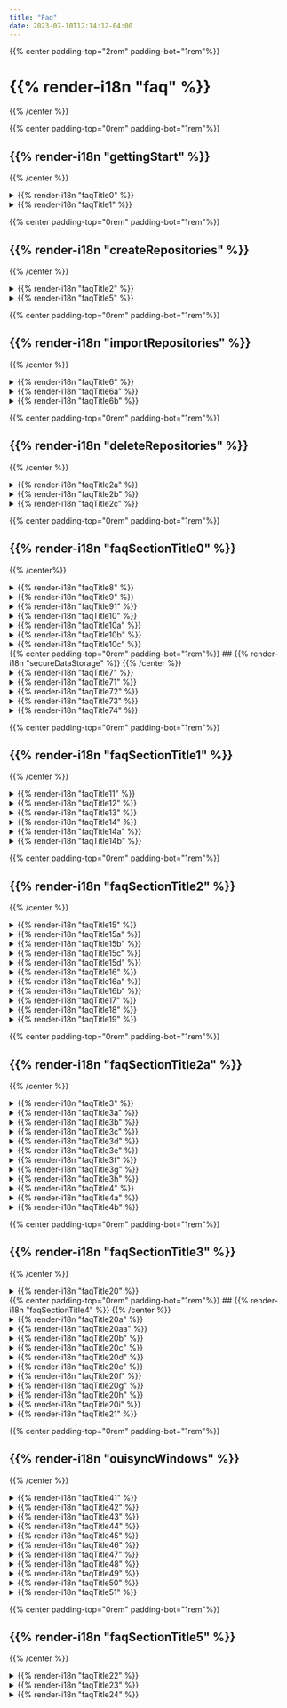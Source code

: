 ```yaml
---
title: "Faq"
date: 2023-07-10T12:14:12-04:00
---
```


<div class="faq-wrapper">
<div class="faq-center">

{{% center padding-top="2rem" padding-bot="1rem"%}}
# {{% render-i18n "faq" %}}
{{% /center %}}


<div class="faq-subsection">

{{% center padding-top="0rem" padding-bot="1rem"%}}
## {{% render-i18n "gettingStart" %}}
{{% /center %}}

<details>
<summary>
{{% render-i18n "faqTitle0" %}}
</summary>
{{% markdown %}}
{{% render-i18n "faqContent00" %}}
{{% /markdown %}}
</details> 

<details>
<summary>
{{% render-i18n "faqTitle1" %}}
</summary>
{{% markdown %}}

{{% render-i18n "faqContent10" %}}

{{< figure src="/img/080_my_repositories_shadow.png" alt="Ouisync home page listing your repositories">}}

{{% /markdown %}}
</details>

<div class="faq-subsection">

{{% center padding-top="0rem" padding-bot="1rem"%}}
## {{% render-i18n "createRepositories" %}}
{{% /center %}}

<details>
<summary>
{{% render-i18n "faqTitle2" %}}
</summary>
{{% markdown %}}
{{% render-i18n "faqContent20" %}}
{{< figure src="/img/080_plus_button.png" alt="Tap the Plus button" >}}
  
{{% render-i18n "faqContent21" %}}
{{< figure src="/img/080_create_repository_shadow.png" alt="Select 'Create repository'" >}}

{{% render-i18n "faqContent22" %}}
{{< figure src="/img/081_name_repo_shadow.png" alt="Give your repository a nice name." >}}

{{% render-i18n "faqContent23" %}}

{{% render-i18n "faqContent23a" %}}

{{% render-i18n "faqContent23b" %}}

{{% render-i18n "faqContent23c" %}}

{{% /markdown %}}
</details> 

<details>
<summary>
{{% render-i18n "faqTitle5" %}}
</summary>
{{% markdown %}}
{{% render-i18n "faqContent50" %}}
{{< figure src="/img/080_plus_button.png" alt="Tap the Plus button" >}}

{{% render-i18n "faqContent51" %}}
{{< figure src="/img/080_add_folder_files_shadow.png" alt="Add folders or files" >}}

{{% render-i18n "faqContent52" %}}
{{< figure src="/img/080_create_folder_shadow.png" alt="Create a new folder" >}}

{{% render-i18n "faqContent53" %}}
{{% /markdown %}}
</details> 
</div>


<div class="faq-subsection">

{{% center padding-top="0rem" padding-bot="1rem"%}}
## {{% render-i18n "importRepositories" %}}
{{% /center %}}

<details>
<summary>
{{% render-i18n "faqTitle6" %}}
</summary>
{{% markdown %}}

{{% render-i18n "faqContent60" %}}
{{% render-i18n "faqContent61" %}}
{{< figure src="/img/080_import_repo_shadow.png" alt="Select to import a repository" >}}

{{% render-i18n "faqContent62" %}}
{{< figure src="/img/081_import_repo2_shadow.png" alt="Enter link or scan QR code" >}}

{{% render-i18n "faqContent63" %}}
{{< figure src="/img/import_link.png" alt="Shared repository link" >}}

{{% render-i18n "faqContent64" %}}
{{< figure src="/img/081_import_repo3_shadow.png" alt="Import repository screen" >}}
{{% render-i18n "faqContent65" %}}

{{% render-i18n "faqContent66" %}}

{{% /markdown %}}
</details>

<details>
<summary>
{{% render-i18n "faqTitle6a" %}}
</summary>
{{% markdown %}}

{{% render-i18n "faqContent6a1" %}}

{{% render-i18n "faqContent6a2" %}}

{{% render-i18n "faqContent6a3" %}}

{{% render-i18n "faqContent6a4" %}}

{{% render-i18n "faqContent6a5" %}}
{{< figure src="/img/082_speed_shadow.png" alt="Upload and download speed" >}}

{{% render-i18n "faqContent6a6" %}}
{{< figure src="/img/082_percentage_synced_shadow.png" alt="Percentage of data synced" >}}

{{% render-i18n "faqContent6a7" %}}


{{% /markdown %}}
</details>



<details>
<summary>
{{% render-i18n "faqTitle6b" %}}
</summary>
{{% markdown %}}

{{% render-i18n "faqContent6b1" %}}
{{< figure src="/img/082_sync_ongoing_shadow.png" alt="Syncing of your repository is ongoing" >}}

{{% render-i18n "faqContent6b2" %}}
{{< figure src="/img/081_sync_complete_shadow.png" alt="Syncing of your repository is complete" >}}



{{% /markdown %}}
</details>
</div>

<div class="faq-subsection">

{{% center padding-top="0rem" padding-bot="1rem"%}}
## {{% render-i18n "deleteRepositories" %}}
{{% /center %}}


<details>
<summary>
{{% render-i18n "faqTitle2a" %}}
</summary>
{{% markdown %}}
  
{{% render-i18n "faqContent2a1" %}}
{{< figure src="/img/delete_button.png" alt="Tap on Delete button." >}}
{{% /markdown %}}
</details>

<details>
<summary>
{{% render-i18n "faqTitle2b" %}}
</summary>
{{% markdown %}}


{{% render-i18n "faqContent2b1" %}}

{{% render-i18n "faqContent2b2" %}}

{{% render-i18n "faqContent2b3" %}}

{{% render-i18n "faqContent2b4" %}}
{{% /markdown %}}
</details>

<details>
<summary>
{{% render-i18n "faqTitle2c" %}}
</summary>
{{% markdown %}}

{{% render-i18n "faqContent2c1" %}}

{{% render-i18n "faqContent2c2" %}}

{{% render-i18n "faqContent2c3" %}}

#### {{% render-i18n "faqContent2c4" %}}

### {{% render-i18n "faqContent2c5" %}}
  
{{% render-i18n "faqContent2c6" %}}

{{% render-i18n "faqContent2c7" %}}

{{% render-i18n "faqContent2c8" %}}
{{% render-i18n "faqContent2c9" %}}

{{% render-i18n "faqContent2c10" %}}
{{% render-i18n "faqContent2C11" %}}




    
{{% /markdown %}}
</div>
  
</details>

<div class="faq-subsection">
<div id="sharing">

{{% center padding-top="0rem" padding-bot="1rem"%}}

## {{% render-i18n "faqSectionTitle0" %}}

{{% /center%}}

</div>

<details>
<summary>
<a name="sharing" style="text-decoration: none">
{{% render-i18n "faqTitle8" %}}
</a>
</summary>
{{% markdown %}}
{{% render-i18n "faqContent80" %}}
{{< figure src="/img/share.png" alt="Select to share a repository" >}}
  
{{% render-i18n "faqContent80a" %}}
{{< figure src="/img/080_share_repo_shadow.png" alt="Sharing options" >}}

{{% render-i18n "faqContent80b" %}}
{{% /markdown %}}
</details>

<details>
  <summary>
  {{% render-i18n "faqTitle9" %}}
</summary>
{{% markdown %}} 

{{% render-i18n "faqContent900" %}} 
{{% render-i18n "faqContent901" %}} 

### {{% render-i18n "faqContent90" %}}
 
{{% render-i18n "faqContent91" %}}
{{< figure src="/img/080_share_write_shadow.png" alt="Select Write permissions" >}}

{{% render-i18n "faqContent92" %}}
### {{% render-i18n "faqContent93" %}}

{{% render-i18n "faqContent94" %}}
{{< figure src="/img/080_share_read_shadow.png" alt="Select Read permissions" >}}
{{% render-i18n "faqContent95" %}}

### {{% render-i18n "faqContent96" %}}
{{< figure src="/img/080_share_blind_shadow.png" alt="Select Blind permissions" >}}

{{% render-i18n "faqContent97" %}}

{{% /markdown %}}  
</details>

<details>
  <summary>
  {{% render-i18n "faqTitle91" %}}
</summary>
{{% markdown %}} 

{{% render-i18n "faqContent910" %}}  
{{< figure src="/img/080_link_or_qr_shadow.png" alt="Share Repository with a link or QR code" >}}

{{% render-i18n "faqContent911" %}}
{{% render-i18n "faqContent911a" %}}
{{< figure src="/img/qr_code.png" alt="Repository QR code" >}}
  
{{% render-i18n "faqContent912" %}}

{{% render-i18n "faqContent913" %}}
{{< figure src="/img/080_link_or_qr_shadow.png" alt="Share Repository with a link or QR code" >}}

{{% render-i18n "faqContent914" %}}

{{% render-i18n "faqContent915" %}}

#### {{% render-i18n "faqContent915a" %}}

{{% render-i18n "faqContent916" %}}

{{% render-i18n "faqContent917" %}}

{{% /markdown %}}
</details>


<details>
<summary>
{{% render-i18n "faqTitle10" %}}
</summary>
{{% markdown %}}

{{% render-i18n "faqContent100" %}}

{{% render-i18n "faqContent101" %}}

{{% render-i18n "faqContent102" %}}

{{% render-i18n "faqContent103" %}}

{{% /markdown %}}
</details>
</div>

<details>
<summary>
{{% render-i18n "faqTitle10a" %}}
</summary>
{{% markdown %}}

{{% render-i18n "faqContent10a1" %}}

{{% render-i18n "faqContent10a2" %}}

{{% render-i18n "faqContent10a3" %}}

{{% render-i18n "faqContent10a4" %}}

{{% render-i18n "faqContent10a5" %}}

{{% /markdown %}}
</details>

<details>
<summary>
{{% render-i18n "faqTitle10b" %}}
</summary>
{{% markdown %}}

{{% render-i18n "faqContent10b1" %}}

{{% render-i18n "faqContent10b2" %}}

{{% render-i18n "faqContent10b3" %}}

{{% render-i18n "faqContent10b4" %}}

{{% render-i18n "faqContent10b5" %}}

{{% /markdown %}}
</details>
<details>
<summary>
{{% render-i18n "faqTitle10c" %}}
</summary>
{{% markdown %}}

{{% render-i18n "faqContent10c1" %}}

{{% render-i18n "faqContent10c2" %}}

{{% render-i18n "faqContent10c3" %}}

{{% render-i18n "faqContent10c4" %}}

{{% render-i18n "faqContent10c5" %}}

{{% render-i18n "faqContent10c6" %}}

{{% render-i18n "faqContent10c7" %}}

{{% /markdown %}}
</details>


</div>




<div class="faq-subsection">
<div id="secure-data-storage">
{{% center padding-top="0rem" padding-bot="1rem"%}}
## {{% render-i18n "secureDataStorage" %}}
{{% /center %}}
</div>
<details>
<summary>
{{% render-i18n "faqTitle7" %}}
</summary>
{{% markdown %}}

{{% render-i18n "faqContent70" %}}

{{% render-i18n "faqContent71" %}}

{{% render-i18n "faqContent72" %}}

{{% render-i18n "faqContent73" %}}

#### {{% render-i18n "faqContent77" %}}

{{% /markdown %}}
</details>

<details>
<summary>
{{% render-i18n "faqTitle71" %}}
</summary>
{{% markdown %}}

{{% render-i18n "faqContent711" %}}

{{% render-i18n "faqContent712" %}}

{{% render-i18n "faqContent713" %}}

{{% render-i18n "faqContent714" %}}

{{% /markdown %}}
</details>

<details>
<summary>
{{% render-i18n "faqTitle72" %}}
</summary>
{{% markdown %}}

{{% render-i18n "faqContent721" %}}

{{% render-i18n "faqContent722" %}}

{{% render-i18n "faqContent723" %}}

{{% /markdown %}}
</details>

<details>
<summary>
{{% render-i18n "faqTitle73" %}}
</summary>
{{% markdown %}}

{{% render-i18n "faqContent730" %}}

{{% render-i18n "faqContent731" %}}

{{% render-i18n "faqContent732" %}}

{{% render-i18n "faqContent733" %}}

{{% render-i18n "faqContent734" %}}

{{% render-i18n "faqContent735" %}}

{{% render-i18n "faqContent736" %}}

{{% render-i18n "faqContent737" %}}

{{% /markdown %}}
</details>

<details>
<summary>
{{% render-i18n "faqTitle74" %}}
</summary>
{{% markdown %}}

{{% render-i18n "faqContent741" %}}

{{% render-i18n "faqContent742" %}}

{{% render-i18n "faqContent743" %}}

{{% render-i18n "faqContent744" %}}

{{% render-i18n "faqContent745" %}}

{{% render-i18n "faqContent746" %}}

{{% render-i18n "faqContent747" %}}

{{% render-i18n "faqContent748" %}}

{{% render-i18n "faqContent749" %}}

{{% /markdown %}}
</details>

</div>

<div class="faq-subsection">

{{% center padding-top="0rem" padding-bot="1rem"%}}
## {{% render-i18n "faqSectionTitle1" %}}
{{% /center %}}




<details>
<summary>
{{% render-i18n "faqTitle11" %}}
</summary>
{{% markdown %}}

{{% render-i18n "faqContent110" %}}

#### {{% render-i18n "faqContent111" %}}

{{% render-i18n "faqContent112" %}}


{{< figure src="/img/080_concurrent_edit_shadow.png" alt="Synchronous edits file handling" >}}

{{% render-i18n "faqContent113" %}}

#### {{% render-i18n "faqContent114" %}}

{{% render-i18n "faqContent115" %}}
{{% render-i18n "faqContent116" %}}
{{< figure src="/img/free_test_data.png" alt="Asynchronous sync file handling" >}}

{{% /markdown %}}
</details>




<details>
<summary>
{{% render-i18n "faqTitle12" %}}
</summary>
{{% markdown %}}

{{% render-i18n "faqContent120" %}}

{{% render-i18n "faqContent121" %}}

{{% render-i18n "faqContent122" %}}
{{< figure src="/img/080_write_options_shadow.png" alt="File options in write repositories" >}}

{{% render-i18n "faqContent123" %}}
{{< figure src="/img/080_read_options_shadow.png" alt="File options in read repositories" >}}

{{% render-i18n "faqContent124" %}}


{{% /markdown %}}
</details>

<details>
<summary>
{{% render-i18n "faqTitle13" %}}
</summary>
{{% markdown %}}

{{% render-i18n "faqContent130" %}}

{{% /markdown %}}
</details>

<details>
<summary>
{{% render-i18n "faqTitle14" %}}
</summary>
{{% markdown %}}

{{% render-i18n "faqContent140" %}}

{{% /markdown %}}
</details>

<details>
<summary>
{{% render-i18n "faqTitle14a" %}}
</summary>
{{% markdown %}}

{{% render-i18n "faqContent14a1" %}}

{{% render-i18n "faqContent14a2" %}}
{{< figure src="/img/share.png" alt="Share button" >}}

{{% render-i18n "faqContent14a3" %}}

{{% render-i18n "faqContent14a4" %}}

{{% render-i18n "faqContent14a5" %}}

{{% render-i18n "faqContent14a6" %}}

{{% /markdown %}}
</details>

<details>
<summary>
{{% render-i18n "faqTitle14b" %}}
</summary>
{{% markdown %}}

{{% render-i18n "faqContent14b1" %}}
{{< figure src="/img/share.png" alt="Share button" >}}
{{% render-i18n "faqContent14b2" %}}
{{< figure src="/img/082_select_app_shadow.png" alt="Select app" >}}
{{% render-i18n "faqContent14b3" %}}
{{< figure src="/img/082_select_location_shadow.png" alt="Select location" >}}

{{% /markdown %}}
</details>
</div>

<div class="faq-subsection">

{{% center padding-top="0rem" padding-bot="1rem"%}}

## {{% render-i18n "faqSectionTitle2" %}}

{{% /center %}}

<details>
<summary>
<a name="privacy-and-security" style="text-decoration: none">
{{% render-i18n "faqTitle15" %}}
</a>   
</summary>
{{% markdown %}}

{{% render-i18n "faqContent150" %}}

{{% render-i18n "faqContent151" %}}

{{% render-i18n "faqContent151a" %}}

{{% render-i18n "faqContent151b" %}}

{{% /markdown %}}
</details>

<details>
<summary>
{{% render-i18n "faqTitle15a" %}}
</summary>
{{% markdown %}}

{{% render-i18n "faqContent15a1" %}}

{{< figure src="/img/080_use_cache_server_shadow.png" alt="Use Cache Server toggle" >}}

{{% render-i18n "faqContent15a2" %}}

{{% render-i18n "faqContent15a3" %}}
{{< figure src="/img/080_repository_settings_shadow.png" alt="Repository Settings window" >}}


{{% /markdown %}}
</details>

<details>
<summary>
{{% render-i18n "faqTitle15b" %}}
</summary>
{{% markdown %}}

{{% render-i18n "faqContent15b1" %}}
{{< figure src="/img/080_use_cache_server_shadow.png" alt="Use Cache Server" >}}

{{% render-i18n "faqContent15b2" %}}


{{% /markdown %}}
</details>

<details>
<summary>
{{% render-i18n "faqTitle15c" %}}
</summary>
{{% markdown %}}

{{% render-i18n "faqContent15c1" %}}
{{< figure src="/img/080_dont_use_cache_server_shadow.png" alt="Do not Use Cache Server" >}}

{{% render-i18n "faqContent15c2" %}}

{{% /markdown %}}
</details>

<details>
<summary>
{{% render-i18n "faqTitle15d" %}}
</summary>
{{% markdown %}}

{{% render-i18n "faqContent15d1" %}}

{{% /markdown %}}
</details>
<details>
<summary>
{{% render-i18n "faqTitle16" %}}
</summary>
{{% markdown %}}

{{% render-i18n "faqContent160" %}}

{{% /markdown %}}
</details>

<details>
<summary>
{{% render-i18n "faqTitle16a" %}}
</summary>
{{% markdown %}}

{{% render-i18n "faqContent16a1" %}}

{{% /markdown %}}
</details>

<details>
<summary>
{{% render-i18n "faqTitle16b" %}}
</summary>
{{% markdown %}}

{{% render-i18n "faqContent16b1" %}}

{{% /markdown %}}
</details>

<details>
<summary>
{{% render-i18n "faqTitle17" %}}
</summary>
{{% markdown %}}

{{% render-i18n "faqContent170" %}}

{{% /markdown %}}
</details>

<details>
<summary>
{{% render-i18n "faqTitle18" %}}
</summary>
{{% markdown %}}

{{% render-i18n "faqContent180" %}}

{{% /markdown %}}
</details>

<details>
<summary>
{{% render-i18n "faqTitle19" %}}
</summary>
{{% markdown %}}

{{% render-i18n "faqContent190" %}}
{{< figure src="/img/080_lock_button_shadow.png" alt="Do not Use Cache Server" >}}

{{% render-i18n "faqContent191" %}}

{{% render-i18n "faqContent192" %}}

{{% render-i18n "faqContent193" %}}

{{% render-i18n "faqContent194" %}}

{{% render-i18n "faqContent195" %}}

{{% /markdown %}}
</details>
</div>

<div class="faq-subsection">
<div id="passwords-and-biometrics">

{{% center padding-top="0rem" padding-bot="1rem"%}}
## {{% render-i18n "faqSectionTitle2a" %}}
{{% /center %}}

<details>
<summary>
{{% render-i18n "faqTitle3" %}}
</summary>
{{% markdown %}}

{{% render-i18n "faqContent30" %}}

{{% render-i18n "faqContent30a" %}}

{{% render-i18n "faqContent30b" %}}

{{% /markdown %}}
</details>

<details>
<summary>
{{% render-i18n "faqTitle3a" %}}
</summary>
{{% markdown %}}

{{% render-i18n "faqContent3a1" %}}
{{< figure src="/img/080_use_local_pwd_shadow.png" alt="Use local password" >}}

{{% render-i18n "faqContent3a2" %}}

{{% /markdown %}}
</details>

<details>
<summary>
{{% render-i18n "faqTitle3b" %}}
</summary>
{{% markdown %}}

{{% render-i18n "faqContent3b1" %}}

{{% render-i18n "faqContent3b2" %}}
{{< figure src="/img/080_remember_pwd_shadow.png" alt="Remember password option" >}}

{{% render-i18n "faqContent3b3" %}}


{{% /markdown %}}
</details>


<details>
<summary>
{{% render-i18n "faqTitle3c" %}}
</summary>
{{% markdown %}}

{{% render-i18n "faqContent3c1" %}}

{{% render-i18n "faqContent3c2" %}}

{{% /markdown %}}
</details>

<details>
<summary>
{{% render-i18n "faqTitle3d" %}}
</summary>
{{% markdown %}}

{{% render-i18n "faqContent3d1" %}}

{{% render-i18n "faqContent3d2" %}}

{{% /markdown %}}
</details>

<details>
<summary>
{{% render-i18n "faqTitle3e" %}}
</summary>
{{% markdown %}}

{{% render-i18n "faqContent3e1" %}}

{{% /markdown %}}
</details>

<details>
<summary>
{{% render-i18n "faqTitle3f" %}}
</summary>
{{% markdown %}}

{{% render-i18n "faqContent3f1" %}}

{{% render-i18n "faqContent3f2" %}}

{{% /markdown %}}
</details>

<details>
<summary>
{{% render-i18n "faqTitle3g" %}}
</summary>
{{% markdown %}}

{{% render-i18n "faqContent3g1" %}}

{{% render-i18n "faqContent3g2" %}}

{{% /markdown %}}
</details>

<details>
<summary>
{{% render-i18n "faqTitle3h" %}}
</summary>
{{% markdown %}}

{{% render-i18n "faqContent3h1" %}}

{{< figure src="/img/080_dont_use_local_pwd_shadow.png" alt="Don't use local password" >}}

{{% /markdown %}}
</details>


<details>
<summary>
{{% render-i18n "faqTitle4" %}}
</summary>
{{% markdown %}}
{{% render-i18n "faqContent40" %}}
{{% /markdown %}}
</details>
<details>
<summary>
{{% render-i18n "faqTitle4a" %}}
</summary>
{{% markdown %}}

{{% render-i18n "faqContent4a1" %}}

{{% render-i18n "faqContent4a2" %}}
{{< figure src="/img/080_secure_using_biometrics_shadow.png" alt="Secure using biometrics" >}}

{{% render-i18n "faqContent4a3" %}}

{{% render-i18n "faqContent4a4" %}}


{{% /markdown %}}
</details>

<details>
<summary>
{{% render-i18n "faqTitle4b" %}}
</summary>
{{% markdown %}}

{{% render-i18n "faqContent4b1" %}}

{{% render-i18n "faqContent4b2" %}}

{{% render-i18n "faqContent4b3" %}}


{{% /markdown %}}
</details>

</div>

<div class="faq-subsection">

{{% center padding-top="0rem" padding-bot="1rem"%}}
## {{% render-i18n "faqSectionTitle3" %}}</h1>
{{% /center %}}

<details>
<summary>
{{% render-i18n "faqTitle20" %}}
</summary>
{{% markdown %}}
  
### {{% render-i18n "faqContent200" %}}
{{% render-i18n "faqContent201" %}}

{{% render-i18n "faqContent202" %}}

### {{% render-i18n "faqContent203" %}}

{{% render-i18n "faqContent204" %}}

### {{% render-i18n "faqContent205" %}}

{{% render-i18n "faqContent206" %}}

{{% /markdown %}}
</details>
</div>

<div class="faq-subsection">
<div id="peers-and-networking">
{{% center padding-top="0rem" padding-bot="1rem"%}}
## {{% render-i18n "faqSectionTitle4" %}}</h1>
{{% /center %}}
</div>
<details>
<summary>
{{% render-i18n "faqTitle20a" %}}
</summary>
{{% markdown %}}
  
{{% render-i18n "faqContent20a1" %}}

{{% render-i18n "faqContent20a2" %}}

{{% render-i18n "faqContent20a3" %}}

{{% render-i18n "faqContent20a4" %}}

{{% /markdown %}}
</details>

<details>
<summary>
{{% render-i18n "faqTitle20aa" %}}
</summary>
{{% markdown %}}
  
{{% render-i18n "faqContent20aa1" %}}
{{< figure src="/img/082_peers_section_shadow.png" alt="App settings Peers section" >}}

{{% render-i18n "faqContent20aa2" %}}

{{% render-i18n "faqContent20aa3" %}}

{{% render-i18n "faqContent20aa4" %}}
{{% render-i18n "faqContent20aa5" %}}
{{% render-i18n "faqContent20aa6" %}}

{{% render-i18n "faqContent20aa7" %}}
{{< figure src="/img/082_peers_screen_shadow.png" alt="Peers screen" >}}

{{% render-i18n "faqContent20aa8" %}}

{{% /markdown %}}
</details>

<details>
<summary>
{{% render-i18n "faqTitle20b" %}}
</summary>
{{% markdown %}}

{{< figure src="/img/080_dht_pex_shadow.png" alt="BittorrentDHT and Peer exchange" >}}  
{{% render-i18n "faqContent20b1" %}}
{{< figure src="/img/080_local_disc_upnp_shadow.png" alt="BittorrentDHT and Peer exchange" >}}  

{{% render-i18n "faqContent20b2" %}}

{{% render-i18n "faqContent20b3" %}}

{{% render-i18n "faqContent20b4" %}}
{{% /markdown %}}
</details>


<details>
<summary>
{{% render-i18n "faqTitle20c" %}}
</summary>
{{% markdown %}}

{{% render-i18n "faqContent20c1" %}}

{{% render-i18n "faqContent20c2" %}}

{{% render-i18n "faqContent20c3" %}}

{{% /markdown %}}
</details>

<details>
<summary>
{{% render-i18n "faqTitle20d" %}}
</summary>
{{% markdown %}}

{{% render-i18n "faqContent20d01" %}}

{{% render-i18n "faqContent20d02" %}}

{{% render-i18n "faqContent20d03" %}}
{{< figure src="/img/082_peer_shadow.png" alt="Peer button" >}}  

{{% render-i18n "faqContent20d04" %}}
{{< figure src="/img/082_user_provided_peers_shadow.png" alt="User provided peers screen" >}} 

{{% render-i18n "faqContent20d05" %}}
{{% render-i18n "faqContent20d06" %}}
{{< figure src="/img/082_add_peer_shadow.png" alt="Add peer dialog" >}} 

{{% render-i18n "faqContent20d07" %}}

{{% render-i18n "faqContent20d08" %}}

{{% render-i18n "faqContent20d09" %}}

{{% render-i18n "faqContent20d10" %}}
{{% render-i18n "faqContent20d11" %}}
{{% render-i18n "faqContent20d12" %}}

{{% /markdown %}}
</details>

<details>
<summary>
{{% render-i18n "faqTitle20e" %}}
</summary>
{{% markdown %}}
{{% render-i18n "faqContent20e1" %}}

{{% render-i18n "faqContent20e2" %}}

{{% /markdown %}}
</details>


<details>
<summary>
{{% render-i18n "faqTitle20f" %}}
</summary>
{{% markdown %}}
{{% render-i18n "faqContent20f1" %}}

{{% render-i18n "faqContent20f2" %}}
{{< figure src="/img/082_add_peer_shadow.png" alt="Add peer dialog" >}} 

{{% /markdown %}}
</details>


<details>
<summary>
{{% render-i18n "faqTitle20g" %}}
</summary>
{{% markdown %}}
  
{{% render-i18n "faqContent20g1" %}}

{{% render-i18n "faqContent20g2" %}}

{{% render-i18n "faqContent20g3" %}}

{{% /markdown %}}
</details>
<details>
<summary>
{{% render-i18n "faqTitle20h" %}}
</summary>
{{% markdown %}}
  
{{% render-i18n "faqContent20h1" %}}

{{% /markdown %}}
</details>

<details>
<summary>
{{% render-i18n "faqTitle20i" %}}
</summary>
{{% markdown %}}
  
{{% render-i18n "faqContent20i1" %}}

{{% render-i18n "faqContent20i2" %}}

{{% /markdown %}}
</details>

<details>
<summary>
{{% render-i18n "faqTitle21" %}}
</summary>
{{% markdown %}}
{{% render-i18n "faqContent210" %}}

{{% render-i18n "faqContent211" %}}

{{% render-i18n "faqContent212" %}}
{{% /markdown %}}
</details>
</div>


<div class="faq-subsection">

{{% center padding-top="0rem" padding-bot="1rem"%}}
## {{% render-i18n "ouisyncWindows" %}}
{{% /center %}}

<details>
<summary>
{{% render-i18n "faqTitle41" %}}
</summary>
{{% markdown %}}
{{% render-i18n "faqContent411" %}}
{{< figure src="/img/080_app_in_store_shadow.png" alt="App in MS store" >}}

{{% render-i18n "faqContent412" %}}
{{< figure src="/img/080_ouisync_installer_shadow.png" alt="Ouisync installer" >}}

{{% render-i18n "faqContent413" %}}
{{< figure src="/img/080_installation_steps_shadow.png" alt="Ouisync installation steps" >}}  

{{% render-i18n "faqContent414" %}}

{{% render-i18n "faqContent415" %}}

{{% render-i18n "faqContent416" %}}
{{< figure src="/img/080_dokan_missing_shadow.png" alt="Dokan is missing" >}}  

{{% render-i18n "faqContent417" %}}


{{% /markdown %}}
</details> 


<details>
<summary>
{{% render-i18n "faqTitle42" %}}
</summary>
{{% markdown %}}
{{% render-i18n "faqContent421" %}}
{{< figure src="/img/080_no_O_drive_shadow.png" alt="O drive doesn't exist yet" >}}

{{% render-i18n "faqContent422" %}}
{{< figure src="/img/080_O_drive_shadow.png" alt="O drive has been mounted" >}}

{{% render-i18n "faqContent423" %}}

{{% render-i18n "faqContent424" %}}
{{< figure src="/img/080_repo_on_O_drive_shadow.png" alt="Repository on O drive" >}}

{{% render-i18n "faqContent425" %}}

{{% render-i18n "faqContent427" %}}


{{% /markdown %}}
</details>
<details>
<summary>
{{% render-i18n "faqTitle43" %}}
</summary>
{{% markdown %}}
{{% render-i18n "faqContent431" %}}

{{% render-i18n "faqContent432" %}}
{{< figure src="/img/080_repository_not_mounted_shadow.png" alt="Repository is not mounted message" >}}

{{% render-i18n "faqContent433" %}}

{{% /markdown %}}
</details> 

<details>
<summary>
{{% render-i18n "faqTitle44" %}}
</summary>
{{% markdown %}}
{{% render-i18n "faqContent4401" %}}

{{% render-i18n "faqContent4402" %}}
{{< figure src="/img/080_dokan_out_of_date_shadow.png" alt="Currently installed Dokan version is out of date" >}}

{{% render-i18n "faqContent4403" %}}

{{% render-i18n "faqContent4404" %}}

{{% render-i18n "faqContent4405" %}}
{{< figure src="/img/080_systems_tray_shadow.png" alt="Ouisync in system tray" >}}

{{% render-i18n "faqContent4406" %}}
{{< figure src="/img/080_exit_ouisync_shadow.png" alt="Exit ouisync" >}}

{{% render-i18n "faqContent4407" %}}

{{% render-i18n "faqContent4408" %}}
{{< figure src="/img/080_uninstall_dokan_1_shadow.png" alt="Dokan in control panel" >}}

{{% render-i18n "faqContent4409" %}}
{{< figure src="/img/080_uninstall_dokan_shadow.png" alt="Uninstall Dokan" >}}

{{% render-i18n "faqContent4410" %}}

{{% render-i18n "faqContent4411" %}}



{{% /markdown %}}
</details> 

<details>
<summary>
{{% render-i18n "faqTitle45" %}}
</summary>
{{% markdown %}}
{{% render-i18n "faqContent451" %}}
{{< figure src="/img/080_launch_at_startup_shadow.png" alt="Launch Ouisync at startup" >}}
  
{{% render-i18n "faqContent452" %}}

{{% render-i18n "faqContent453" %}}

{{% /markdown %}}
</details> 

<details>
<summary>
{{% render-i18n "faqTitle46" %}}
</summary>
{{% markdown %}}
{{% render-i18n "faqContent461" %}}
{{< figure src="/img/080_dokan_missing_shadow.png" alt="Dokan is missing" >}}
  
{{% render-i18n "faqContent462" %}}
{{< figure src="/img/080_dokan_installer_shadow.png" alt="Dokan is being installed" >}}
{{< figure src="/img/080_dokan_installer_1_shadow.png" alt="Dokan is being installed" >}}
{{< figure src="/img/080_dokan_installer_2_shadow.png" alt="Dokan is being installed" >}}
{{< figure src="/img/080_dokan_installed_shadow.png" alt="Dokan installation has finished" >}}

{{% render-i18n "faqContent463" %}}

{{% /markdown %}}
</details> 

<details>
<summary>
{{% render-i18n "faqTitle47" %}}
</summary>
{{% markdown %}}
{{% render-i18n "faqContent471" %}}

{{% /markdown %}}
</details> 

<details>
<summary>
{{% render-i18n "faqTitle48" %}}
</summary>
{{% markdown %}}
{{% render-i18n "faqContent481" %}}

{{% render-i18n "faqContent482" %}}
{{< figure src="/img/080_O_drive_shadow.png" alt="Dokan is being installed" >}}

{{% render-i18n "faqContent483" %}}
{{< figure src="/img/080_repo_on_O_drive_shadow.png" alt="Dokan is being installed" >}}

{{% /markdown %}}
</details> 

<details>
<summary>
{{% render-i18n "faqTitle49" %}}
</summary>
{{% markdown %}}
{{% render-i18n "faqContent491" %}}

{{% render-i18n "faqContent492" %}}

{{% /markdown %}}
</details> 

<details>
<summary>
{{% render-i18n "faqTitle50" %}}
</summary>
{{% markdown %}}
{{% render-i18n "faqContent501" %}}

{{% /markdown %}}
</details> 

<details>
<summary>
{{% render-i18n "faqTitle51" %}}
</summary>
{{% markdown %}}
{{% render-i18n "faqContent511" %}}

{{% /markdown %}}
</details> 

<div class="faq-subsection">

{{% center padding-top="0rem" padding-bot="1rem"%}}
## {{% render-i18n "faqSectionTitle5" %}}</h1>
{{% /center %}}

<details>
<summary>
{{% render-i18n "faqTitle22" %}}
</summary>
{{% markdown %}}
{{% render-i18n "faqContent2201" %}}
{{< figure src="/img/082_red_dot_shadow.png" alt="Red dot warning" >}}

{{% render-i18n "faqContent2202" %}}

### {{% render-i18n "faqContent2203" %}}

{{% render-i18n "faqContent2204" %}}

{{% render-i18n "faqContent2205" %}}

### {{% render-i18n "faqContent2206" %}}

{{% render-i18n "faqContent2207" %}}

{{% render-i18n "faqContent2208" %}}

{{% render-i18n "faqContent2209" %}}

{{% render-i18n "faqContent2210" %}}
{{< figure src="/img/082_new_version_available_shadow.png" alt="New version available warning" >}}




{{% /markdown %}}
</details> 

<details>
<summary>
{{% render-i18n "faqTitle23" %}}
</summary>
{{% markdown %}}
{{% render-i18n "faqContent2301" %}}
{{< figure src="/img/082_orange_dot_shadow.png" alt="Orange dot warning" >}}

{{% render-i18n "faqContent2302" %}}

{{% /markdown %}}
</details> 

<details>
<summary>
{{% render-i18n "faqTitle24" %}}
</summary>
{{% markdown %}}
{{% render-i18n "faqContent2401" %}}
{{< figure src="/img/082_linux_repos_shadow.png" alt="Repositories in linux file system" >}}

{{% render-i18n "faqContent2402" %}}

{{% render-i18n "faqContent2403" %}}

{{% render-i18n "faqContent2404" %}}

{{% render-i18n "faqContent2405" %}}

{{% render-i18n "faqContent2406" %}}
{{< figure src="/img/082_linux_warning_shadow.png" alt="Repositories in linux - warning" >}}

{{% render-i18n "faqContent2407" %}}

{{% render-i18n "faqContent2408" %}}
{{< figure src="/img/082_linux_exit_shadow.png" alt="Exit Ouisync app" >}}

{{% render-i18n "faqContent2409" %}}

{{% render-i18n "faqContent2410" %}}

{{% render-i18n "faqContent2411" %}}
{{< figure src="/img/082_linux_repos_mounted_shadow.png" alt="Correctly mounted repositories in Linux" >}}


{{% /markdown %}}
</details> 




</div>
</div>
</div>
</div>
